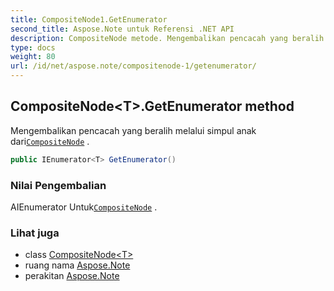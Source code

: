 ```yaml
---
title: CompositeNode1.GetEnumerator
second_title: Aspose.Note untuk Referensi .NET API
description: CompositeNode metode. Mengembalikan pencacah yang beralih melalui simpul anak dariCompositeNode .
type: docs
weight: 80
url: /id/net/aspose.note/compositenode-1/getenumerator/
---
```

## CompositeNode&lt;T&gt;.GetEnumerator method

Mengembalikan pencacah yang beralih melalui simpul anak dari[`CompositeNode`](../) .

```csharp
public IEnumerator<T> GetEnumerator()
```

### Nilai Pengembalian

AIEnumerator Untuk[`CompositeNode`](../) .

### Lihat juga

* class [CompositeNode&lt;T&gt;](../)
* ruang nama [Aspose.Note](../../compositenode-1/)
* perakitan [Aspose.Note](../../../)


